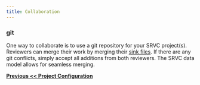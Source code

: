 ```yaml
---
title: Collaboration
---
```


### git

One way to collaborate is to use a git repository for your SRVC project(s).
Reviewers can merge their work by merging their [sink files](../sink-file/).
If there are any git conflicts, simply accept all additions from both reviewers.
The SRVC data model allows for seamless merging.

[**Previous << Project Configuration**](../sr.yaml/)
